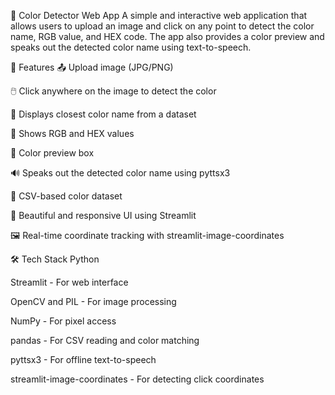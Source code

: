 🎨 Color Detector Web App
A simple and interactive web application that allows users to upload an image and click on any point to detect the color name, RGB value, and HEX code. The app also provides a color preview and speaks out the detected color name using text-to-speech.

🚀 Features
📤 Upload image (JPG/PNG)

🖱️ Click anywhere on the image to detect the color

🎯 Displays closest color name from a dataset

🔢 Shows RGB and HEX values

🎨 Color preview box

🔊 Speaks out the detected color name using pyttsx3

📄 CSV-based color dataset

🌈 Beautiful and responsive UI using Streamlit

🖼️ Real-time coordinate tracking with streamlit-image-coordinates

🛠️ Tech Stack
Python

Streamlit - For web interface

OpenCV and PIL - For image processing

NumPy - For pixel access

pandas - For CSV reading and color matching

pyttsx3 - For offline text-to-speech

streamlit-image-coordinates - For detecting click coordinates

